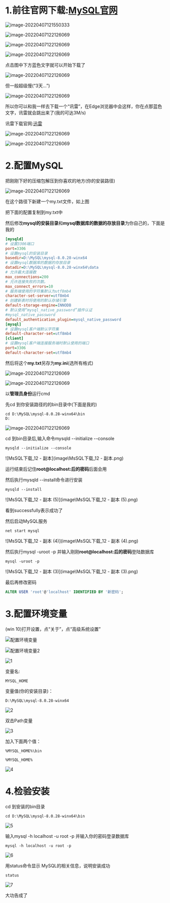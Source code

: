 # 1.前往官网下载:[MySQL官网](https://www.mysql.com/)

![image-20220407121550333](image\MsSQL下载_1.png)



![image-20220407122126069](image\MsSQL下载_2.png)

![image-20220407122126069](image\MsSQL下载_3.png)

![image-20220407122126069](image\MsSQL下载_4.png)

点击图中下方蓝色文字就可以开始下载了

![image-20220407122126069](image\MsSQL下载_7.png)

但一般超级慢(“3天...”)

![image-20220407122126069](image\MsSQL下载_6.png)

所以你可以和我一样去下载一个“讯雷”，在Edge浏览器中会这样，你在点那蓝色文字，讯雷就会跳出来了(我的可达3M/s)

讯雷下载官网:[迅雷](https://www.xunlei.com/)

![image-20220407122126069](image\MsSQL下载_5.png)

![image-20220407122126069](image\MsSQL下载_8.png)

# 2.配置MySQL

把刚刚下好的压缩包解压到你喜欢的地方(你的安装路径)

![image-20220407122126069](image\MsSQL下载_9.png)

在这个路径下新建一个my.txt文件，如上图

把下面的配置复制到my.txt中

然后修改**mysql的安装目录**和**mysql数据库的数据的存放目录**为你自己的，下面是我的

```ini
[mysqld]
# 设置3306端口
port=3306
# 设置mysql的安装目录   
basedir=D:\MySQL\mysql-8.0.28-winx64
# 设置mysql数据库的数据的存放目录  
datadir=D:\MySQL\mysql-8.0.28-winx64\data
# 允许最大连接数
max_connections=200
# 允许连接失败的次数。
max_connect_errors=10
# 服务端使用的字符集默认为utf8mb4
character-set-server=utf8mb4
# 创建新表时将使用的默认存储引擎
default-storage-engine=INNODB
# 默认使用“mysql_native_password”插件认证
#mysql_native_password
default_authentication_plugin=mysql_native_password
[mysql]
# 设置mysql客户端默认字符集
default-character-set=utf8mb4
[client]
# 设置mysql客户端连接服务端时默认使用的端口
port=3306
default-character-set=utf8mb4
```

然后将这个**my.txt**另存为**my.ini**(选所有格式)

![image-20220407122126069](image\MsSQL下载_10.png)

![image-20220407122126069](image\MsSQL下载_11.png)

以**管理员身份**运行cmd

先cd 到你安装路径的的bin目录中(下面是我的)

```
cd D:\MySQL\mysql-8.0.28-winx64\bin
D:
```

![image-20220407122126069](image\MsSQL下载_12.png)

cd 到bin目录后,输入命令mysqld --initialize --console

```
mysqld --initialize --console
```

![MsSQL下载_12 - 副本](image\MsSQL下载_12 - 副本.png)

运行结束后记住**root@localhost:后的密码**后面会用

然后执行mysqld --install命令进行安装

```
mysqld --install
```

![MsSQL下载_12 - 副本 (5)](image\MsSQL下载_12 - 副本 (5).png)

看到successfully表示成功了

然后启动MySQL服务

```
net start mysql
```

![MsSQL下载_12 - 副本 (4)](image\MsSQL下载_12 - 副本 (4).png)

然后执行mysql -uroot -p  并输入刚刚**root@localhost:后的密码**登陆数据库

```
mysql -uroot -p
```

![MsSQL下载_12 - 副本 (3)](image\MsSQL下载_12 - 副本 (3).png)

最后再修改密码

```sql
ALTER USER 'root'@'localhost' IDENTIFIED BY '新密码';
```

# 3.配置环境变量

(win 10)打开设置，点“关于”，点“高级系统设置”

![配置环境变量](image\配置环境变量.png)

![配置环境变量2](image\配置环境变量2.png)

![1](image\1.png)

变量名:

```
MYSQL_HOME
```

变量值(你的安装目录)：

```
D:\MySQL\mysql-8.0.28-winx64
```



![2](image\2.png)

双击Path变量

![3](image\3.png)

加入下面两个值：

```
%MYSQL_HOME%\bin
```

```
%MYSQL_HOME%
```

![4](image\4.png)

# 4.检验安装

cd 到安装的bin目录

```
cd D:\MySQL\mysql-8.0.28-winx64\bin
```

![5](image\5.png)

输入mysql -h localhost -u root -p 并输入你的密码登录数据库

```
mysql -h localhost -u root -p
```

![6](image\6.png)

用status命令显示 MySQL的相关信息，说明安装成功

```
status
```

![7](image\7.png)

大功告成了

